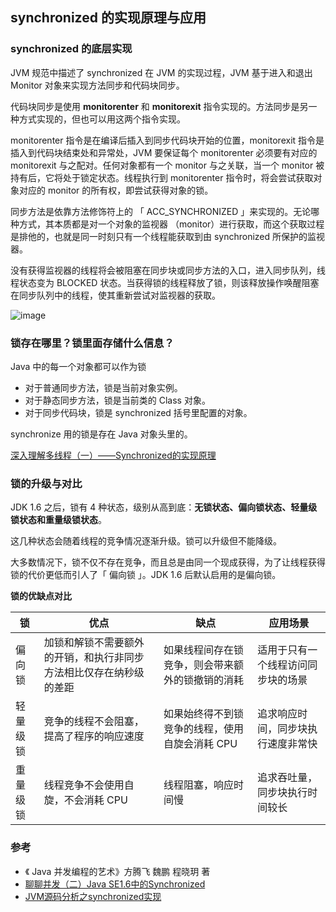 ## synchronized 的实现原理与应用



### synchronized 的底层实现

JVM 规范中描述了 synchronized 在 JVM 的实现过程，JVM 基于进入和退出 Monitor 对象来实现方法同步和代码块同步。

代码块同步是使用 **monitorenter** 和 **monitorexit** 指令实现的。方法同步是另一种方式实现的，但也可以用这两个指令实现。

monitorenter 指令是在编译后插入到同步代码块开始的位置，monitorexit 指令是插入到代码块结束处和异常处，JVM 要保证每个 monitorenter 必须要有对应的 monitorexit 与之配对。任何对象都有一个 monitor 与之关联，当一个 monitor 被持有后，它将处于锁定状态。线程执行到 monitorenter 指令时，将会尝试获取对象对应的 monitor 的所有权，即尝试获得对象的锁。



同步方法是依靠方法修饰符上的 「 ACC_SYNCHRONIZED 」来实现的。无论哪种方式，其本质都是对一个对象的监视器 （monitor）进行获取，而这个获取过程是排他的，也就是同一时刻只有一个线程能获取到由 synchronized 所保护的监视器。

没有获得监视器的线程将会被阻塞在同步块或同步方法的入口，进入同步队列，线程状态变为 BLOCKED 状态。当获得锁的线程释放了锁，则该释放操作唤醒阻塞在同步队列中的线程，使其重新尝试对监视器的获取。

![image](https://user-images.githubusercontent.com/19634532/60752762-1d14fb00-9ffc-11e9-9ef8-6f74d1872598.png)

### 锁存在哪里？锁里面存储什么信息？

Java 中的每一个对象都可以作为锁

- 对于普通同步方法，锁是当前对象实例。
- 对于静态同步方法，锁是当前类的 Class 对象。
- 对于同步代码块，锁是 synchronized 括号里配置的对象。



synchronize 用的锁是存在 Java 对象头里的。

[深入理解多线程（一）——Synchronized的实现原理](https://www.hollischuang.com/archives/1883)



### 锁的升级与对比

JDK 1.6 之后，锁有 4 种状态，级别从高到底：**无锁状态、偏向锁状态、轻量级锁状态和重量级锁状态**。

这几种状态会随着线程的竞争情况逐渐升级。锁可以升级但不能降级。



大多数情况下，锁不仅不存在竞争，而且总是由同一个现成获得，为了让线程获得锁的代价更低而引人了「 偏向锁 」。JDK 1.6 后默认启用的是偏向锁。



**锁的优缺点对比**

| 锁       | 优点                                                         | 缺点                                             | 应用场景                           |
| -------- | ------------------------------------------------------------ | ------------------------------------------------ | ---------------------------------- |
| 偏向锁   | 加锁和解锁不需要额外的开销，和执行非同步方法相比仅存在纳秒级的差距 | 如果线程间存在锁竞争，则会带来额外的锁撤销的消耗 | 适用于只有一个线程访问同步块的场景 |
| 轻量级锁 | 竞争的线程不会阻塞，提高了程序的响应速度                     | 如果始终得不到锁竞争的线程，使用自旋会消耗 CPU   | 追求响应时间，同步块执行速度非常快 |
| 重量级锁 | 线程竞争不会使用自旋，不会消耗 CPU                           | 线程阻塞，响应时间慢                             | 追求吞吐量，同步块执行时间较长     |



### 参考

- 《 Java 并发编程的艺术》方腾飞 魏鹏 程晓玥 著
- [聊聊并发（二）Java SE1.6中的Synchronized](http://ifeve.com/java-synchronized/)
- [JVM源码分析之synchronized实现](https://www.jianshu.com/p/c5058b6fe8e5)